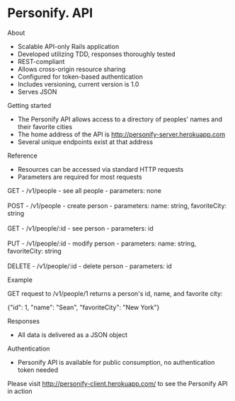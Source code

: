 # Personify. API


About

- Scalable API-only Rails application
- Developed utilizing TDD, responses thoroughly tested
- REST-compliant
- Allows cross-origin resource sharing
- Configured for token-based authentication
- Includes versioning, current version is 1.0
- Serves JSON


Getting started

- The Personify API allows access to a directory of peoples' names and their favorite cities
- The home address of the API is http://personify-server.herokuapp.com
- Several unique endpoints exist at that address


Reference

- Resources can be accessed via standard HTTP requests
- Parameters are required for most requests

GET - /v1/people - see all people - parameters: none
<br></br>
POST - /v1/people - create person - parameters: name: string, favoriteCity: string
<br></br>
GET - /v1/people/:id - see person - parameters: id
<br></br>
PUT - /v1/people/:id - modify person - parameters: name: string, favoriteCity: string
<br></br>
DELETE - /v1/people/:id - delete person - parameters: id

Example

GET request to /v1/people/1 returns a person's id, name, and favorite city:

{"id": 1, "name": "Sean", "favoriteCity": "New York"}


Responses

- All data is delivered as a JSON object


Authentication

- Personify API is available for public consumption, no authentication token needed


Please visit http://personify-client.herokuapp.com/ to see the Personify API in action
